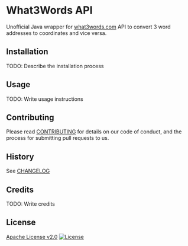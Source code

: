 # What3Words API

Unofficial Java wrapper for [what3words.com][] API
to convert 3 word addresses to coordinates and vice versa.

## Installation

TODO: Describe the installation process

## Usage

TODO: Write usage instructions

## Contributing

Please read [CONTRIBUTING](CONTRIBUTING.md) for details on our
code of conduct, and the process for submitting pull requests to us.

## History

See [CHANGELOG](CHANGELOG.md)

## Credits

TODO: Write credits

## License

[Apache License v2.0](LICENSE)
[![License](https://img.shields.io/badge/license-Apache%202.0-blue.svg?style=flat)](http://www.apache.org/licenses/LICENSE-2.0.html)

[what3words.com]: https://what3words.com/ "It’s the easiest way to find and share exact locations."